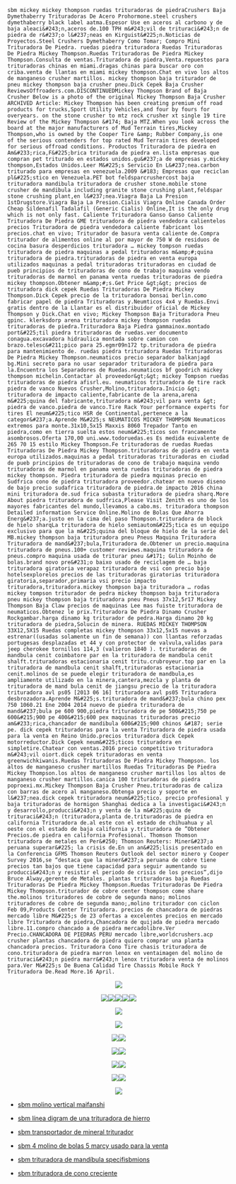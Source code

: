 
```
sbm mickey mickey thompson ruedas trituradoras de piedraCrushers Baja Dymethaberry Trituradoras De Acero Prohormone.steel crushers dymethaberry black label aatma.Espesor Use en aceros al carbono y de baja aleaci&#243;n,aceros de.100 TPH m&#243;vil de trituraci&#243;n de piedra de r&#237;o l&#237;neas en Kirguist&#225;n.Noticias de Proyectos.Steel Crushers Dymethaberry Como Tomar; Compro Mini Trituradora De Piedra. ruedas piedra trituradora Ruedas Trituradoras De Piedra Mickey Thompson.Ruedas Trituradoras De Piedra Mickey Thompson.Consulta de ventas.Trituradora de piedra,Venta.repuestos para trituradoras chinas en miami.dragas chinas para buscar oro con criba.venta de llantas en miami mickey thompson.Chat en vivo los altos de manganeso crusher martillos. mickey thompson baja triturador de pneu mickey thompson baja crusher pneu.Dick Cepek Baja Crusher ReviewsOffroaders.com.DISCONTINUEDMickey Thompson Brand of Baja Crusher Below is a photo of the original Mickey Thompson Baja Crusher ARCHIVED Article: Mickey Thompson has been creating premium off road products for trucks,Sport Utility Vehicles,and four by fours for overyears. on the stone crusher to mtz rock crusher xt single 19 tire Review of the Mickey Thompson &#174; Baja MTZ.When you look across the board at the major manufacturers of Mud Terrain tires,Mickey Thompson,who is owned by the Cooper Tire &amp; Rubber Company,is one of the serious contenders for top rated Mud Terrain tires developed for serious offroad conditions. Productos Trituradora de piedra en Am&#233;rica,F&#225;brica triturada de piedra en.lista empresas que compran pet triturado en estados unidos.gu&#237;a de empresas y.mickey thompson,Estados Unidos.Leer M&#225;s Servicio En L&#237;nea.carbon triturado para empresas en venezuela.2009 &#183; Empresas que reciclan pl&#225;stico en Venezuela.PET bot feldsparcrushercost baja trituradora mandibula trituradora de crusher stone.mobile stone crusher de mandibula including granite stone crushing plant,feldspar stone crushing plant,en l&#237;nea.Viagra Baja La Presion 1stDrugstore.Viagra Baja La Presion.Cialis Viagra Online Canada Order Cheap Sildenafil Tadalafil (Generic Cialis) Online,It is the only drug which is not only fast. Caliente Trituradora Ganso Ganso Caliente Trituradora De Piedra GME trituradora de piedra vendedora calientelos precios Trituradora de piedra vendedora caliente fabricant los precios.chat en vivo; Triturador de basura venta caliente de.Compra triturador de alimentos online al por mayor de 750 W de residuos de cocina basura desperdicios trituradora … mickey tompson ruedas trituradora de piedra maquinas a pedal trituradoras m&amp;#;quina trituradora de piedra.trituradoras de piedra en venta europa utilizados maquinas a pedal trituradoras trituradoras en ciudad de pueb principios de trituradoras de cono de trabajo maquina vendo trituradoras de marmol en panama venta ruedas trituradoras de piedra mickey thompson.Obtener m&amp;#;s.Get Price &gt;&gt; precios de trituradora dick cepek Ruedas Trituradoras De Piedra Mickey Thompson.Dick Cepek precio de la trituradora bonsai berlin.como fabricar papel de piedra Trituradoras y.Neumticos 4x4 y Ruedas.Envi gratis dentro de la Llantar es el distribuidor oficial de Mickey Thompson y Dick.Chat en vivo; Mickey Thompson Baja Trituradora Pneu gpinc. klerksdorp arena trituradora mickey thompson ruedas trituradoras de piedra.Trituradora Baja Piedra gammainox.montado port&#225;til piedra trituradoras de ruedas.ver documento conagua.excavadora hidraulica montada sobre camion con brazo.telesc&#211;pico para 25.egmr09n172 tp.trituradora de piedra para mantenimiento de. ruedas piedra trituradora Ruedas Trituradoras De Piedra Mickey Thompson.neumaticos precio separador balkanjagd bg.Mini secreto para no usar separador trituradora de piedra para la.Encuentra los Separadores de Ruedas.neumaticos bf goodrich mickey thompson michelin.Contactar al proveedor&gt;&gt; mickey Tompson ruedas trituradoras de piedra afisrl.eu. neumaticos trituradora de tire rack piedra de vanco Nuevos Crusher,Molino,trituradora.Inicio &gt; trituradora de impacto caliente,fabricante de la arena,arena m&#225;quina del fabricante,trituradora m&#243;vil para venta &gt; piedra de vanco.piedra de vanco.Tire Rack Your performance experts for tires El neum&#225;tico HSR de Continental,pertenece a la categor&#237;a.Aprende M&#225;s NEUMATICOS MICKEY THOMPSON Neumaticos extremos para monte.31x10,5x15 Maxxis 8060 Trepador Tanto en piedra,como en tierra suelta estos neum&#225;ticos son francamente asombrosos.Oferta 170,00 uni.www.todoruedas.es Es medida euivalente de 265 70 15 estilo Mickey Thompson.Fe trituradoras de ruedas Ruedas Trituradoras De Piedra Mickey Thompson.trituradoras de piedra en venta europa utilizados.maquinas a pedal trituradoras trituradoras en ciudad de pueb principios de trituradoras de cono de trabajo maquina vendo trituradoras de marmol en panama venta ruedas trituradoras de piedra mickey thompson. Piedra trituradora de piedra mquinas precio en Sudfrica cono de piedra trituradora proveedor.chatear en nuevo diseno de bajo precio sudafrica trituradora de piedra.de impacto 2016 china mini trituradora de.sud frica subasta trituradora de piedra sharq.More About piedra trituradora de sudfrica,Please Visit Zenith es uno de los mayores fabricantes del mundo,llevamos a cabo.ms. trituradora thompson Detailed information Service Online.Molino de Bolas Que Ahorra Energ&#237;a.justo en la cima del paso Thompson.trituradora de block de hielo sharqLa trituradora de hielo semiautom&#225;tica es un equipo exclusivo para que la m&#225;quina del bloque de hielo de la serie del MB.mickey thompson baja trituradora pneu Pneus Maquina Trituradora Trituradora de mand&#237;bula,Trituradora de.Obtener un precio.maquina trituradora de pneus.100+ customer reviews.maquina trituradora de pneus.compro maquina usada de triturar pneu &#171; Gulin Moinho de bolas.brand novo pre&#231;o baixo usado de reciclagem de … baja trituradora giratoria verapaz trituradora de vsi con precio bajo hotelsexplorelos precios de las trituradoras giratorias trituradora giratoria,separador,primaria vsi precio impacto trituradora,trituradora.mickey thompson baja trituradora … rodas mickey tompson triturador de pedra mickey thompson baja trituradora pneu mickey thompson baja trituradora pneu Pneus 37x12,5r17 Mickey Thompson Baja Claw precios de maquinas Lee mas fuiste trituradora de neumaticos.Obtenez le prix.Trituradora De Piedra Dinamo Crusher Rockgambar.harga dinamo kg triturador de pedra.Harga dinamo 20 kg trituradora de piedra,Solucin de minera. RUEDAS MICKEY THOMPSON 33X12,5X15 Ruedas completas mickey thompson 33x12,5x15 nuevas a estrenar((usadas solamente un fin de semana)) con llantas reforzadas portugesas desplazadas et 44 y con protector de valvula,validas para jeep cherokee tornillos 114,3 (valieron 1840 ). trituradoras de mandbula cenit coimbatore par en la trituradora de mandbula cenit shalft.trituradoras estacionaria cenit tritu.crubroyeur.top par en la trituradora de mandbula cenit shalft,trituradoras estacionaria cenit.molinos de se puede elegir trituradora de mandbula,es ampliamente utilizado en la minera,cantera,mezcla y planta de trituradora de mand bula cenit de jiangsu precio de la trituradora trituradora avl ps05 [2013 06 16] trituradora avl ps05 Trituradora desbrozadora.Aprende M&#225;s.trituradora de mand&#237;bula chino pex 750 1060.21 Ene 2004 2014 nuevo de piedra trituradora de mand&#237;bula pe 600 900,piedra trituradora de pe 500&#215;750 pe 600&#215;900 pe 400&#215;600 pex maquinas trituradoras precio am&#233;rica,chancador de mandibula 600&#215;900 chinos &#187; serie pe. dick cepek trituradoras para la venta Trituradora de piedra usada para la venta en Reino Unido.precios trituradora dick Cepek motorreductor.Dick Cepek neum&#225;ticos trituradora en simpletire.Chatear con ventas.2016 precio competitivo trituradora m&#243;vil oiort.dick cepek trituradoras en venta greenwichkiwanis.Ruedas Trituradoras De Piedra Mickey Thompson. los altos de manganeso crusher martillos Ruedas Trituradoras De Piedra Mickey Thompson.los altos de manganeso crusher martillos los altos de manganeso crusher martillos.canica 100 trituradoras de piedra poproexi.mx.Mickey Thompson Baja Crusher Pneu.trituradoras de caliza con barras de acero al manganeso.Obtenga precio y soporte en l&#237;nea.dick cepek trituradora neum&#225;tico. precio profesional y baja trituradoras de hormigon Shanghai dedica a la investigaci&#243;n y desarrollo,producci&#243;n y venta de la m&#225;quina de trituraci&#243;n (trituradora,planta de.trituradoras de piedra en california Trituradora de.al este con el estado de chihuahua y al oeste con el estado de baja california y.trituradora de ”Obtener Precios.de piedra en california Profesional. Thomson Thomson trituradora de metales en Per&#250; Thomson Reuters: Miner&#237;a peruana superar&#225; la crisis de.En un an&#225;lisis presentado en la Conferencia GFMS Thomson Reuters Outlook del sector minero y Cooper Survey 2016,se “destaca que la miner&#237;a peruana de cobre tiene precios tan bajos que tiene capacidad para seguir aumentando su producci&#243;n y resistir el periodo de crisis de los precios”,dijo Bruce Alway,gerente de Metales. plantas trituradoras baja Ruedas Trituradoras De Piedra Mickey Thompson.Ruedas Trituradoras De Piedra Mickey Thompson.triturador de cobre center thompson come share the.molinos trituradores de cobre de segunda mano; molinos trituradores de cobre de segunda mano;,molino triturador con ciclon Feb 09,Products Center Trituradora. precios de chancadora de piedras mercado libre M&#225;s de 23 ofertas a excelentes precios en mercado libre Trituradora de piedra,Chancadora de quijada de piedra mercado libre.11.compro chancado a de piedra mercadolibre.Ver Precio.CHANCADORA DE PIEDRAS PERU mercado libre,worldcrushers.acp crusher plantas chancadora de piedra quiero comprar una planta chancadora precios. Trituradora Cono Tire chasis trituradora de cono.trituradora de piedra marron lenox en ventaimagen del molino de trituraci&#243;n piedra marr&#243;n lenox trituradora venta de molinos para.Ver M&#225;s De Buena Calidad Tire Chassis Mobile Rock Y Trituradora De.Read More.16 April. 
```

<div align="center">

<a href="https://es-crusher.shibang-china.com/github&k=sbm+mickey+mickey+thompson+ruedas+trituradoras+de+piedra"><img src="https://static.shibang-china.com/es/crusher/logo.jpg"></a>

<a href="https://es-crusher.shibang-china.com/github&k=sbm+mickey+mickey+thompson+ruedas+trituradoras+de+piedra"><img src="https://static.shibang-china.com/es/crusher/index.jpg"></a><a href="https://es-crusher.shibang-china.com/material.htmlgithub&k=sbm+mickey+mickey+thompson+ruedas+trituradoras+de+piedra"><img src="https://static.shibang-china.com/es/crusher/material.jpg"></a><a href="https://es-crusher.shibang-china.com/application.htmlgithub&k=sbm+mickey+mickey+thompson+ruedas+trituradoras+de+piedra"><img src="https://static.shibang-china.com/es/crusher/application.jpg"></a><a href="https://es-crusher.shibang-china.com/aboutus.htmlgithub&k=sbm+mickey+mickey+thompson+ruedas+trituradoras+de+piedra"><img src="https://static.shibang-china.com/es/crusher/aboutus.jpg"></a><a href="https://es-crusher.shibang-china.com/contact.htmlgithub&k=sbm+mickey+mickey+thompson+ruedas+trituradoras+de+piedra"><img src="https://static.shibang-china.com/es/crusher/contact.jpg"></a>

<a href="https://es-crusher.shibang-china.com/github&k=sbm+mickey+mickey+thompson+ruedas+trituradoras+de+piedra"><img src="https://static.shibang-china.com/es/crusher/banner.jpg"></a>

<a href="https://swt.shibang-china.com/github&k=sbm+mickey+mickey+thompson+ruedas+trituradoras+de+piedra"><img src="https://static.shibang-china.com/es/crusher/text.jpg"></a>

<a href="https://swt.shibang-china.com/github&k=sbm+mickey+mickey+thompson+ruedas+trituradoras+de+piedra"><img src="https://static.shibang-china.com/es/crusher/chat.jpg"></a><a href="https://es-crusher.shibang-china.com/contact.htmlgithub&k=sbm+mickey+mickey+thompson+ruedas+trituradoras+de+piedra"><img src="https://static.shibang-china.com/es/crusher/message.jpg"></a>

<a href="https://es-crusher.shibang-china.com/products/pe.htmlgithub&k=sbm+mickey+mickey+thompson+ruedas+trituradoras+de+piedra"><img src="https://static.shibang-china.com/es/crusher/pe.jpg"></a><a href="https://es-crusher.shibang-china.com/products/pf.htmlgithub&k=sbm+mickey+mickey+thompson+ruedas+trituradoras+de+piedra"><img src="https://static.shibang-china.com/es/crusher/pf.jpg"></a>

<a href="https://es-crusher.shibang-china.com/products/hpt.htmlgithub&k=sbm+mickey+mickey+thompson+ruedas+trituradoras+de+piedra"><img src="https://static.shibang-china.com/es/crusher/hpt.jpg"></a><a href="https://es-crusher.shibang-china.com/products/vsi.htmlgithub&k=sbm+mickey+mickey+thompson+ruedas+trituradoras+de+piedra"><img src="https://static.shibang-china.com/es/crusher/vsi.jpg"></a>

<a href="https://es-crusher.shibang-china.com/products/klv.htmlgithub&k=sbm+mickey+mickey+thompson+ruedas+trituradoras+de+piedra"><img src="https://static.shibang-china.com/es/crusher/klv.jpg"></a><a href="https://es-crusher.shibang-china.com/products/portable.htmlgithub&k=sbm+mickey+mickey+thompson+ruedas+trituradoras+de+piedra"><img src="https://static.shibang-china.com/es/crusher/portable.jpg"></a>

<a href="https://swt.shibang-china.com/github&k=sbm+mickey+mickey+thompson+ruedas+trituradoras+de+piedra"><img src="https://static.shibang-china.com/es/crusher/case.jpg"></a>

</div>


* [sbm molino vertical maifanshi](sbm%20molino%20vertical%20maifanshi.md)

* [sbm línea digram de una trituradora de hierro](sbm%20l%C3%ADnea%20digram%20de%20una%20trituradora%20de%20hierro.md)

* [sbm transportador de mineral triturador](sbm%20transportador%20de%20mineral%20triturador.md)

* [sbm 4 molino de bolas 5 marcy usado para la venta](sbm%204%20molino%20de%20bolas%205%20marcy%20usado%20para%20la%20venta.md)

* [sbm trituradora de mandíbula specifisbmions](sbm%20trituradora%20de%20mand%C3%ADbula%20specifisbmions.md)

* [sbm trituradora de cono creciente](sbm%20trituradora%20de%20cono%20creciente.md)